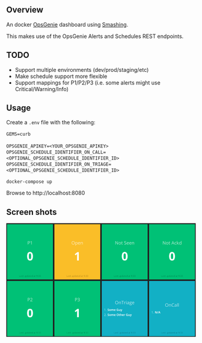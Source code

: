 ## Overview

An docker [OpsGenie](https://opsgenie.com) dashboard using [Smashing](https://smashing.github.io/).

This makes use of the OpsGenie Alerts and Schedules REST endpoints.

## TODO

- Support multiple environments (dev/prod/staging/etc)
- Make schedule support more flexible
- Support mappings for P1/P2/P3 (i.e. some alerts might use Critical/Warning/Info)

## Usage

Create a `.env` file with the following:

```
GEMS=curb

OPSGENIE_APIKEY=<YOUR_OPSGENIE_APIKEY>
OPSGENIE_SCHEDULE_IDENTIFIER_ON_CALL=<OPTIONAL_OPSGENIE_SCHEDULE_IDENTIFIER_ID>
OPSGENIE_SCHEDULE_IDENTIFIER_ON_TRIAGE=<OPTIONAL_OPSGENIE_SCHEDULE_IDENTIFIER_ID>
```

```
docker-compose up
```

Browse to http://localhost:8080

## Screen shots

![Index Page](docs/opsgenie.png)
